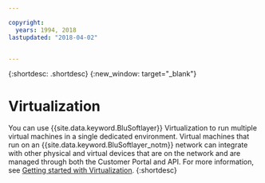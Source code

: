 ```yaml
---

copyright:
  years: 1994, 2018
lastupdated: "2018-04-02"


---
```


{:shortdesc: .shortdesc}
{:new_window: target="_blank"}

# Virtualization

You can use {{site.data.keyword.BluSoftlayer}} Virtualization to run multiple virtual machines in a single dedicated environment. Virtual
machines that run on an {{site.data.keyword.BluSoftlayer_notm}} network can integrate with other physical and virtual devices that are on the
network and are managed through both the Customer Portal and API. For more information, see
[Getting started with Virtualization](/docs/infrastructure/virtualization?topic=Virtualization-getting-started-tutorial).
{:shortdesc}
